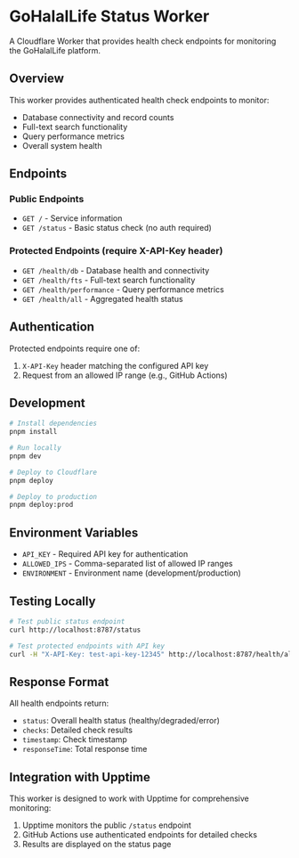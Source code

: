 # GoHalalLife Status Worker

A Cloudflare Worker that provides health check endpoints for monitoring the GoHalalLife platform.

## Overview

This worker provides authenticated health check endpoints to monitor:
- Database connectivity and record counts
- Full-text search functionality
- Query performance metrics
- Overall system health

## Endpoints

### Public Endpoints

- `GET /` - Service information
- `GET /status` - Basic status check (no auth required)

### Protected Endpoints (require X-API-Key header)

- `GET /health/db` - Database health and connectivity
- `GET /health/fts` - Full-text search functionality
- `GET /health/performance` - Query performance metrics
- `GET /health/all` - Aggregated health status

## Authentication

Protected endpoints require one of:
1. `X-API-Key` header matching the configured API key
2. Request from an allowed IP range (e.g., GitHub Actions)

## Development

```bash
# Install dependencies
pnpm install

# Run locally
pnpm dev

# Deploy to Cloudflare
pnpm deploy

# Deploy to production
pnpm deploy:prod
```

## Environment Variables

- `API_KEY` - Required API key for authentication
- `ALLOWED_IPS` - Comma-separated list of allowed IP ranges
- `ENVIRONMENT` - Environment name (development/production)

## Testing Locally

```bash
# Test public status endpoint
curl http://localhost:8787/status

# Test protected endpoints with API key
curl -H "X-API-Key: test-api-key-12345" http://localhost:8787/health/all
```

## Response Format

All health endpoints return:
- `status`: Overall health status (healthy/degraded/error)
- `checks`: Detailed check results
- `timestamp`: Check timestamp
- `responseTime`: Total response time

## Integration with Upptime

This worker is designed to work with Upptime for comprehensive monitoring:
1. Upptime monitors the public `/status` endpoint
2. GitHub Actions use authenticated endpoints for detailed checks
3. Results are displayed on the status page